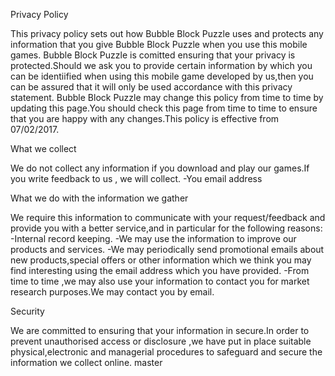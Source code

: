 
Privacy Policy

This privacy policy sets out how Bubble Block Puzzle uses and protects any information that you give Bubble Block Puzzle when you use this mobile games. Bubble Block Puzzle is comitted ensuring that your privacy is protected.Should we ask you to provide certain information by which you can be identiified when using this mobile game developed by us,then you can be assured that it will only be used accordance with this privacy statement. Bubble Block Puzzle may change this policy from time to time by updating this page.You should check this page from time to time to ensure that you are happy with any changes.This policy is effective from 07/02/2017.

What we collect

We do not collect any information if you download and play our games.If you write feedback to us , we will collect. -You email address

What we do with the information we gather

We require this information to communicate with your request/feedback and provide you with a better service,and in particular for the following reasons: -Internal record keeping. -We may use the information to improve our products and services. -We may periodically send promotional emails about new products,special offers or other information which we think you may find interesting using the email address which you have provided. -From time to time ,we may also use your information to contact you for market research purposes.We may contact you by email.

Security

We are committed to ensuring that your information in secure.In order to prevent unauthorised access or disclosure ,we have put in place suitable physical,electronic and managerial procedures to safeguard and secure the information we collect online.
 master
